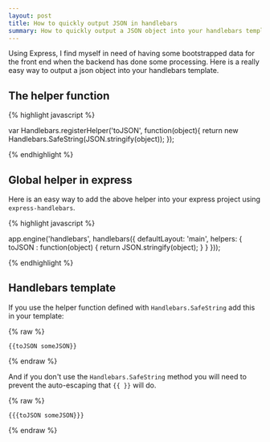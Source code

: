 ```yaml
---
layout: post
title: How to quickly output JSON in handlebars
summary: How to quickly output a JSON object into your handlebars templates
---
```


Using Express, I find myself in need of having some bootstrapped data for the front end when the backend has done some processing. Here is a really easy way to output a json object into your handlebars template.


## The helper function

{% highlight javascript %}

var Handlebars.registerHelper('toJSON', function(object){
	return new Handlebars.SafeString(JSON.stringify(object));
});

{% endhighlight %}

## Global helper in express

Here is an easy way to add the above helper into your express project using `express-handlebars`.

{% highlight javascript %}

app.engine('handlebars', handlebars({
  defaultLayout: 'main', 
  helpers: {
    toJSON : function(object) {
      return JSON.stringify(object);
    }
  }
}));

{% endhighlight %}


## Handlebars template

If you use the helper function defined with `Handlebars.SafeString` add this in your template:

{% raw %}

	{{toJSON someJSON}}

{% endraw %}

And if you don't use the `Handlebars.SafeString` method you will need to prevent the auto-escaping that `{{ }}` will do.

{% raw %}

	{{{toJSON someJSON}}}

{% endraw %}
